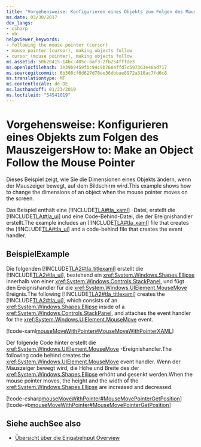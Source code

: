 ```yaml
---
title: 'Vorgehensweise: Konfigurieren eines Objekts zum Folgen des Mauszeigers'
ms.date: 03/30/2017
dev_langs:
- csharp
- vb
helpviewer_keywords:
- following the mouse pointer (cursor)
- mouse pointer (cursor), making objects follow
- cursor (mouse pointer), making objects follow
ms.assetid: 50b20415-14bc-405c-baf3-2fb254fffde3
ms.openlocfilehash: 3e39b9459fbc94c9b7684ffd7c597363e46ad717
ms.sourcegitcommit: 6b308cf6d627d78ee36dbbae8972a310ac7fd6c8
ms.translationtype: MT
ms.contentlocale: de-DE
ms.lasthandoff: 01/23/2019
ms.locfileid: "54541819"
---
```

# <a name="how-to-make-an-object-follow-the-mouse-pointer"></a><span data-ttu-id="aef48-102">Vorgehensweise: Konfigurieren eines Objekts zum Folgen des Mauszeigers</span><span class="sxs-lookup"><span data-stu-id="aef48-102">How to: Make an Object Follow the Mouse Pointer</span></span>
<span data-ttu-id="aef48-103">Dieses Beispiel zeigt, wie Sie die Dimensionen eines Objekts ändern, wenn der Mauszeiger bewegt, auf dem Bildschirm wird.</span><span class="sxs-lookup"><span data-stu-id="aef48-103">This example shows how to change the dimensions of an object when the mouse pointer moves on the screen.</span></span>  
  
 <span data-ttu-id="aef48-104">Das Beispiel enthält eine [!INCLUDE[TLA#tla_xaml](../../../../includes/tlasharptla-xaml-md.md)] -Datei, erstellt die [!INCLUDE[TLA#tla_ui](../../../../includes/tlasharptla-ui-md.md)] und eine Code-Behind-Datei, die der Ereignishandler erstellt.</span><span class="sxs-lookup"><span data-stu-id="aef48-104">The example includes an [!INCLUDE[TLA#tla_xaml](../../../../includes/tlasharptla-xaml-md.md)] file that creates the [!INCLUDE[TLA#tla_ui](../../../../includes/tlasharptla-ui-md.md)] and a code-behind file that creates the event handler.</span></span>  
  
## <a name="example"></a><span data-ttu-id="aef48-105">Beispiel</span><span class="sxs-lookup"><span data-stu-id="aef48-105">Example</span></span>  
 <span data-ttu-id="aef48-106">Die folgenden [!INCLUDE[TLA2#tla_titlexaml](../../../../includes/tla2sharptla-titlexaml-md.md)] erstellt die [!INCLUDE[TLA2#tla_ui](../../../../includes/tla2sharptla-ui-md.md)], bestehend ein <xref:System.Windows.Shapes.Ellipse> innerhalb von einer <xref:System.Windows.Controls.StackPanel>, und fügt den Ereignishandler für die <xref:System.Windows.UIElement.MouseMove> Ereignis.</span><span class="sxs-lookup"><span data-stu-id="aef48-106">The following [!INCLUDE[TLA2#tla_titlexaml](../../../../includes/tla2sharptla-titlexaml-md.md)] creates the [!INCLUDE[TLA2#tla_ui](../../../../includes/tla2sharptla-ui-md.md)], which consists of an <xref:System.Windows.Shapes.Ellipse> inside of a <xref:System.Windows.Controls.StackPanel>, and attaches the event handler for the <xref:System.Windows.UIElement.MouseMove> event.</span></span>  
  
 [!code-xaml[mouseMoveWithPointer#MouseMoveWithPointerXAML](../../../../samples/snippets/csharp/VS_Snippets_Wpf/mouseMoveWithPointer/CSharp/Window1.xaml#mousemovewithpointerxaml)]  
  
 <span data-ttu-id="aef48-107">Der folgende Code hinter erstellt die <xref:System.Windows.UIElement.MouseMove> -Ereignishandler.</span><span class="sxs-lookup"><span data-stu-id="aef48-107">The following code behind creates the <xref:System.Windows.UIElement.MouseMove> event handler.</span></span>  <span data-ttu-id="aef48-108">Wenn der Mauszeiger bewegt wird, die Höhe und Breite des der <xref:System.Windows.Shapes.Ellipse> erhöht und gesenkt werden.</span><span class="sxs-lookup"><span data-stu-id="aef48-108">When the mouse pointer moves, the height and the width of the <xref:System.Windows.Shapes.Ellipse> are increased and decreased.</span></span>  
  
 [!code-csharp[mouseMoveWithPointer#MouseMovePointerGetPosition](../../../../samples/snippets/csharp/VS_Snippets_Wpf/mouseMoveWithPointer/CSharp/Window1.xaml.cs#mousemovepointergetposition)]
 [!code-vb[mouseMoveWithPointer#MouseMovePointerGetPosition](../../../../samples/snippets/visualbasic/VS_Snippets_Wpf/mouseMoveWithPointer/VisualBasic/Window1.xaml.vb#mousemovepointergetposition)]  
  
## <a name="see-also"></a><span data-ttu-id="aef48-109">Siehe auch</span><span class="sxs-lookup"><span data-stu-id="aef48-109">See also</span></span>
- [<span data-ttu-id="aef48-110">Übersicht über die Eingabe</span><span class="sxs-lookup"><span data-stu-id="aef48-110">Input Overview</span></span>](../../../../docs/framework/wpf/advanced/input-overview.md)
